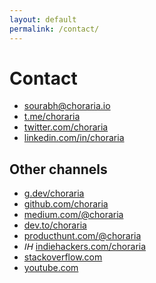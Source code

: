 ```yaml
---
layout: default
permalink: /contact/
---
```


<h1>Contact</h1>

- <i class="fa-regular fa-envelope"></i> [sourabh@choraria.io](mailto:sourabh@choraria.io)
- <i class="fa-brands fa-telegram"></i> [t.me/choraria](https://t.me/choraria)
- <i class="fa-brands fa-twitter"></i> [twitter.com/choraria](https://twitter.com/choraria)
- <i class="fa-brands fa-linkedin"></i> [linkedin.com/in/choraria](https://www.linkedin.com/in/choraria/)

## Other channels

- <i class="fa-brands fa-google"></i> [g.dev/choraria](https://g.dev/choraria)
- <i class="fa-brands fa-github"></i> [github.com/choraria](https://github.com/choraria)
- <i class="fa-brands fa-medium"></i> [medium.com/@choraria](https://medium.com/@choraria)
- <i class="fa-brands fa-dev"></i> [dev.to/choraria](https://dev.to/choraria)
- <i class="fa-brands fa-product-hunt"></i> [producthunt.com/@choraria](https://www.producthunt.com/@choraria)
- <i class="fas" style="font-family:Arial, Helvetica, sans-serif">IH</i> [indiehackers.com/choraria](https://www.indiehackers.com/choraria)
- <i class="fa-brands fa-stack-overflow"></i> [stackoverflow.com](https://stackoverflow.com/users/10713297/sourabh-choraria)
- <i class="fa-brands fa-youtube"></i> [youtube.com](https://www.youtube.com/channel/UCtiEXGPXHSpy8GNdRkbGq0A)
